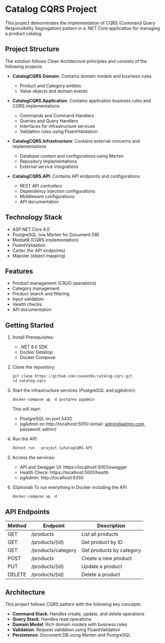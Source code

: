 # Catalog CQRS Project

This project demonstrates the implementation of CQRS (Command Query Responsibility Segregation) pattern in a .NET Core application for managing a product catalog.

## Project Structure

The solution follows Clean Architecture principles and consists of the following projects:

- **CatalogCQRS.Domain**: Contains domain models and business rules
  - Product and Category entities
  - Value objects and domain events
  
- **CatalogCQRS.Application**: Contains application business rules and CQRS implementations
  - Commands and Command Handlers
  - Queries and Query Handlers
  - Interfaces for infrastructure services
  - Validation rules using FluentValidation

- **CatalogCQRS.Infrastructure**: Contains external concerns and implementations
  - Database context and configurations using Marten
  - Repository implementations
  - External service integrations

- **CatalogCQRS.API**: Contains API endpoints and configurations
  - REST API controllers
  - Dependency injection configurations
  - Middleware configurations
  - API documentation

## Technology Stack

- ASP.NET Core 8.0
- PostgreSQL (via Marten for Document DB)
- MediatR (CQRS implementation)
- FluentValidation
- Carter (for API endpoints)
- Mapster (object mapping)

## Features

- Product management (CRUD operations)
- Category management
- Product search and filtering
- Input validation
- Health checks
- API documentation

## Getting Started

1. Install Prerequisites:
   - .NET 8.0 SDK
   - Docker Desktop
   - Docker Compose

2. Clone the repository:
   ```powershell
   git clone https://github.com/cuunon9x/catalog-cqrs.git
   cd catalog-cqrs
   ```

3. Start the infrastructure services (PostgreSQL and pgAdmin):
   ```powershell
   docker-compose up -d postgres pgadmin
   ```
   This will start:
   - PostgreSQL on port 5432
   - pgAdmin on http://localhost:5050 (email: admin@admin.com, password: admin)

4. Run the API:
   ```powershell
   dotnet run --project CatalogCQRS.API
   ```
   
5. Access the services:
   - API and Swagger UI: https://localhost:5001/swagger
   - Health Check: https://localhost:5001/health
   - pgAdmin: http://localhost:5050

6. (Optional) To run everything in Docker including the API:
   ```powershell
   docker-compose up -d
   ```

## API Endpoints

| Method | Endpoint | Description |
|--------|----------|-------------|
| GET | /products | List all products |
| GET | /products/{id} | Get product by ID |
| GET | /products/category | Get products by category |
| POST | /products | Create a new product |
| PUT | /products/{id} | Update a product |
| DELETE | /products/{id} | Delete a product |

## Architecture

This project follows CQRS pattern with the following key concepts:

- **Command Stack**: Handles create, update, and delete operations
- **Query Stack**: Handles read operations
- **Domain Model**: Rich domain models with business rules
- **Validation**: Request validation using FluentValidation
- **Persistence**: Document DB using Marten and PostgreSQL